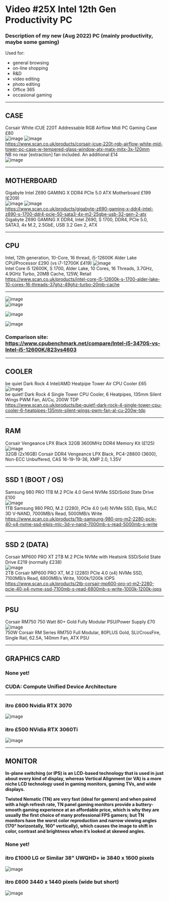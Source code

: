 # Video #25X Intel 12th Gen Productivity PC
### Description of my new (Aug 2022) PC (mainly productivity, maybe some gaming)  
Used for:
* general browsing
* on-line shopping
* R&D
* video editing
* photo editing
* Office 365
* occasional gaming

---
## CASE
Corsair White iCUE 220T Addressable RGB Airflow Midi PC Gaming Case £80   
![image](https://user-images.githubusercontent.com/20911308/188265571-99fb8aba-cc1e-4c78-b28e-11084e2fb345.png)
![image](https://user-images.githubusercontent.com/20911308/188266154-d56511d3-97c8-40e5-bfe1-9be88a66ae90.png)  
https://www.scan.co.uk/products/corsair-icue-220t-rgb-airflow-white-mid-tower-pc-case-w-tempered-glass-window-atx-matx-mitx-3x-120mm   
NB no rear [extraction] fan included. An additional £14  
![image](https://user-images.githubusercontent.com/20911308/188266909-e6d557a1-8aac-41bf-a35d-874e00430f1a.png)


---
## MOTHERBOARD  
Gigabyte Intel Z690 GAMING X DDR4 PCIe 5.0 ATX Motherboard £199 (£209)  
![image](https://user-images.githubusercontent.com/20911308/188265613-95e6a4df-b694-43b3-8245-f37c806ba10d.png)
![image](https://user-images.githubusercontent.com/20911308/188265631-50c64447-ddd7-47fc-b121-1a676d98704a.png)  
https://www.scan.co.uk/products/gigabyte-z690-gaming-x-ddr4-intel-z690-s-1700-ddr4-pcie-50-sata3-4x-m2-25gbe-usb-32-gen-2-atx  
Gigabyte Z690 GAMING X DDR4, Intel Z690, S 1700, DDR4, PCIe 5.0, SATA3, 4x M.2, 2.5GbE, USB 3.2 Gen 2, ATX  

---
## CPU
Intel, 12th generation, 10-Core, 16 thread, i5-12600K Alder Lake CPU/Processor £290  (vs i7-12700K £419)
![image](https://user-images.githubusercontent.com/20911308/188267075-e8ae2802-1082-4327-be48-a8172072c0da.png)  
Intel Core i5 12600K, S 1700, Alder Lake, 10 Cores, 16 Threads, 3.7GHz, 4.9GHz Turbo, 20MB Cache, 125W, Retail  
https://www.scan.co.uk/products/intel-core-i5-12600k-s-1700-alder-lake-10-cores-16-threads-37ghz-49ghz-turbo-20mb-cache  

---
![image](https://user-images.githubusercontent.com/20911308/188269157-c5e9eaca-78b3-4d2b-8607-9f8d3822ddb0.png)  
![image](https://user-images.githubusercontent.com/20911308/188269007-48d56355-2929-4359-a90d-7b767ce03fdf.png)  

![image](https://user-images.githubusercontent.com/20911308/188269031-18208c6b-b08b-4388-be5d-b186c6064993.png)  

![image](https://user-images.githubusercontent.com/20911308/188269315-394eda8e-8897-4455-aa22-da4f4c978751.png)  

### Comparison site: https://www.cpubenchmark.net/compare/Intel-i5-3470S-vs-Intel-i5-12600K/823vs4603  


---
## COOLER
be quiet Dark Rock 4 Intel/AMD Heatpipe Tower Air CPU Cooler £65  
![image](https://user-images.githubusercontent.com/20911308/188265825-896a4cb7-de89-4859-a671-2646d2963ca5.png)  
be quiet! Dark Rock 4 Single Tower CPU Cooler, 6 Heatpipes, 135mm Silent Wings PWM Fan, Al/Cu, 200W TDP  
https://www.scan.co.uk/products/be-quiet!-dark-rock-4-single-tower-cpu-cooler-6-heatpipes-135mm-silent-wings-pwm-fan-al-cu-200w-tdp  

---
## RAM
Corsair Vengeance LPX Black 32GB 3600MHz DDR4 Memory Kit (£125)  
![image](https://user-images.githubusercontent.com/20911308/188265936-34e735be-5f88-4770-85d1-6dd44cdf39be.png)  
32GB (2x16GB) Corsair DDR4 Vengeance LPX Black, PC4-28800 (3600), Non-ECC Unbuffered, CAS 16-19-19-36, XMP 2.0, 1.35V  

---
## SSD 1 (BOOT / OS)  
Samsung 980 PRO 1TB M.2 PCIe 4.0 Gen4 NVMe SSD/Solid State Drive £100  
![image](https://user-images.githubusercontent.com/20911308/188265411-08a8e289-9433-4e4e-82e0-67314f4fc955.png)  
1TB Samsung 980 PRO, M.2 (2280), PCIe 4.0 (x4) NVMe SSD, Elpis, MLC 3D V-NAND, 7000MB/s Read, 5000MB/s Write  
https://www.scan.co.uk/products/1tb-samsung-980-pro-m2-2280-pcie-40-x4-nvme-ssd-elpis-mlc-3d-v-nand-7000mb-s-read-5000mb-s-write  

---
## SSD 2 (DATA)
Corsair MP600 PRO XT 2TB M.2 PCIe NVMe with Heatsink SSD/Solid State Drive £219 (normally £238)  
![image](https://user-images.githubusercontent.com/20911308/188265960-849274ee-c6cf-40d1-87eb-b2508c2369cc.png)  
2TB Corsair MP600 PRO XT, M.2 (2280) PCIe 4.0 (x4) NVMe SSD, 7100MB/s Read, 6800MB/s Write, 1000k/1200k IOPS  
https://www.scan.co.uk/products/2tb-corsair-mp600-pro-xt-m2-2280-pcie-40-x4-nvme-ssd-7100mb-s-read-6800mb-s-write-1000k-1200k-iops  

---
## PSU
Corsair RM750 750 Watt 80+ Gold Fully Modular PSU/Power Supply £70  
![image](https://user-images.githubusercontent.com/20911308/188265988-1451493d-2a6d-4b8b-a186-3ca404098f49.png)  
750W Corsair RM Series RM750 Full Modular, 80PLUS Gold, SLI/CrossFire, Single Rail, 62.5A, 140mm Fan, ATX PSU

---
## GRAPHICS CARD
### None yet! 
### CUDA: Compute Unified Device Architecture

---
### itro £600 Nvidia RTX 3070
![image](https://user-images.githubusercontent.com/20911308/188266550-9d2f0556-36f8-4824-a357-3bd3815b78ed.png)


### itro £500 NVidia RTX 3060Ti
![image](https://user-images.githubusercontent.com/20911308/188266480-85e36af7-9049-4ff6-8260-daeeea7e1abb.png)


---
## MONITOR
**In-plane switching (or IPS) is an LCD-based technology that is used in just about every kind of display, whereas Vertical Alignment (or VA) is a more niche LCD technology used in gaming monitors, gaming TVs, and wide displays.**

**Twisted Nematic (TN) are very fast (ideal for gamers) and when  paired with a high refresh rate, TN panel gaming monitors provide a buttery-smooth gaming experience at an affordable price, which is why they are usually the first choice of many professional FPS gamers; but TN monitors have the worst color reproduction and narrow viewing angles (170° horizontally, 160° vertically), which causes the image to shift in color, contrast and brightness when it’s looked at skewed angles.**

### None yet!
### itro £1000 LG or Similar 38" UWQHD+ ie 3840 x 1600 pixels
![image](https://user-images.githubusercontent.com/20911308/188266651-cf499379-975e-4bc5-8b71-6e2492fb61d3.png)

### itro £600 3440 x 1440 pixels (wide but short)  
![image](https://user-images.githubusercontent.com/20911308/188266713-74abea11-643a-46d1-94f7-b79b4c88dd50.png)


